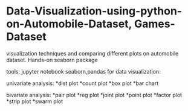 # Data-Visualization-using-python-on-Automobile-Dataset, Games-Dataset
visualization techniques and comparing different plots on automobile dataset. Hands-on seaborn package 

tools: jupyter notebook
seaborn,pandas for data visualization:

univariate analysis: 
*dist plot
*count plot
*box plot
*bar chart

bivariate analysis:
*pair plot
*reg plot
*joint plot
*point plot
*factor plot
*strip plot
*swarm plot


